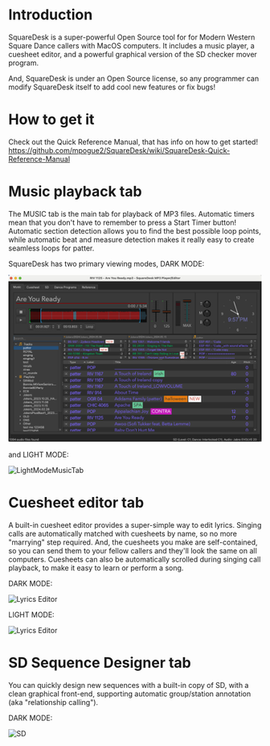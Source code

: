 # Introduction
SquareDesk is a super-powerful Open Source tool for for Modern Western Square 
Dance callers with MacOS computers.  It includes a music player, 
a cuesheet editor, and a powerful graphical version of the SD checker mover program.

And, SquareDesk is under an Open Source license, so any programmer can modify
SquareDesk itself to add cool new features or fix bugs!

# How to get it
Check out the Quick Reference Manual, that has info on how to get started!
https://github.com/mpogue2/SquareDesk/wiki/SquareDesk-Quick-Reference-Manual

# Music playback tab
The MUSIC tab is the main tab for playback of MP3 files.  Automatic
timers mean that you don't have to remember to press a Start Timer button!
Automatic section detection allows you to find the best
possible loop points, while automatic beat and measure detection 
makes it really easy to create seamless loops for patter.

SquareDesk has two primary viewing modes, DARK MODE:

![image](https://raw.githubusercontent.com/mpogue2/SquareDesk/master/SquareDesk-DEV/test123/docs/graphics/DarkMusicTab.png)

and LIGHT MODE:

![LightModeMusicTab](https://github.com/user-attachments/assets/23e0c20c-1619-4ba9-9b24-13f5aa9bf4e6)

# Cuesheet editor tab
A built-in cuesheet editor provides a super-simple way to edit lyrics.
Singing calls are automatically matched with cuesheets by name, so no more
"marrying" step required.  And, the cuesheets you make are self-contained, so
you can send them to your fellow callers and they'll look the same on all computers.
Cuesheets can also be automatically scrolled during singing call playback, 
to make it easy to learn or perform a song.

DARK MODE:

![Lyrics Editor](https://mpogue2.github.io/images/lyricseditor_DARK.png)

LIGHT MODE:

![Lyrics Editor](https://mpogue2.github.io/images/lyricseditor.png)

# SD Sequence Designer tab
You can quickly design new sequences with a built-in copy of SD, with a clean
graphical front-end, supporting automatic group/station annotation (aka "relationship
calling").

DARK MODE:

![SD](https://mpogue2.github.io/images/sd_DARK.png)

